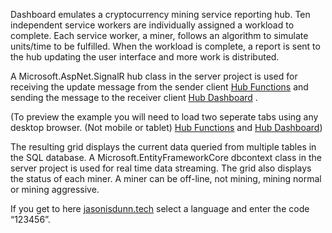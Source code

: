 Dashboard emulates a cryptocurrency mining service reporting hub. Ten independent service workers are individually assigned a workload to complete.  Each service worker, a miner, follows an algorithm to simulate units/time to be fulfilled.  When the workload is complete, a report is sent to the hub updating the user interface and more work is distributed. 

A Microsoft.AspNet.SignalR hub class in the server project is used for receiving the update message from the sender client [Hub Functions](http://jasonisdunn.tech/send) and sending the message to the receiver client [Hub Dashboard](http://jasonisdunn.tech/raw/?) .

(To preview the example you will need to load two seperate tabs using any desktop browser. (Not mobile or tablet)
[Hub Functions](http://jasonisdunn.tech/send) and [Hub Dashboard](http://jasonisdunn.tech/raw/?))

The resulting grid displays the current data queried from multiple tables in the SQL database. A Microsoft.EntityFrameworkCore dbcontext class in the server project is used for real time data streaming. The grid also displays the status of each miner. A miner can be off-line, not mining, mining normal or mining aggressive. 

If you get to here [jasonisdunn.tech](http://jasonisdunn.tech) select a language and enter the code “123456”. 

